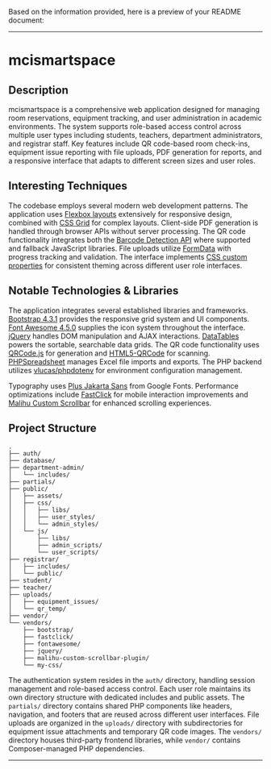 Based on the information provided, here is a preview of your README document:

---

# mcismartspace

## Description

mcismartspace is a comprehensive web application designed for managing room reservations, equipment tracking, and user administration in academic environments. The system supports role-based access control across multiple user types including students, teachers, department administrators, and registrar staff. Key features include QR code-based room check-ins, equipment issue reporting with file uploads, PDF generation for reports, and a responsive interface that adapts to different screen sizes and user roles.

## Interesting Techniques

The codebase employs several modern web development patterns. The application uses [Flexbox layouts](https://developer.mozilla.org/en-US/docs/Web/CSS/CSS_Flexible_Box_Layout/Basic_Concepts_of_Flexbox) extensively for responsive design, combined with [CSS Grid](https://developer.mozilla.org/en-US/docs/Web/CSS/CSS_Grid_Layout) for complex layouts. Client-side PDF generation is handled through browser APIs without server processing. The QR code functionality integrates both the [Barcode Detection API](https://developer.mozilla.org/en-US/docs/Web/API/Barcode_Detection_API) where supported and fallback JavaScript libraries. File uploads utilize [FormData](https://developer.mozilla.org/en-US/docs/Web/API/FormData) with progress tracking and validation. The interface implements [CSS custom properties](https://developer.mozilla.org/en-US/docs/Web/CSS/--*) for consistent theming across different user role interfaces.

## Notable Technologies & Libraries

The application integrates several established libraries and frameworks. [Bootstrap 4.3.1](https://getbootstrap.com/docs/4.3/) provides the responsive grid system and UI components. [Font Awesome 4.5.0](https://fontawesome.com/v4.7.0/) supplies the icon system throughout the interface. [jQuery](https://jquery.com/) handles DOM manipulation and AJAX interactions. [DataTables](https://datatables.net/) powers the sortable, searchable data grids. The QR code functionality uses [QRCode.js](https://github.com/davidshimjs/qrcodejs) for generation and [HTML5-QRCode](https://github.com/mebjas/html5-qrcode) for scanning. [PHPSpreadsheet](https://github.com/PHPOffice/PhpSpreadsheet) manages Excel file imports and exports. The PHP backend utilizes [vlucas/phpdotenv](https://github.com/vlucas/phpdotenv) for environment configuration management.

Typography uses [Plus Jakarta Sans](https://fonts.google.com/specimen/Plus+Jakarta+Sans) from Google Fonts. Performance optimizations include [FastClick](https://github.com/ftlabs/fastclick) for mobile interaction improvements and [Malihu Custom Scrollbar](https://manos.malihu.gr/jquery-custom-content-scroller/) for enhanced scrolling experiences.

## Project Structure

```
.
├── auth/
├── database/
├── department-admin/
│   └── includes/
├── partials/
├── public/
│   ├── assets/
│   ├── css/
│   │   ├── libs/
│   │   ├── user_styles/
│   │   └── admin_styles/
│   └── js/
│       ├── libs/
│       ├── admin_scripts/
│       └── user_scripts/
├── registrar/
│   ├── includes/
│   └── public/
├── student/
├── teacher/
├── uploads/
│   ├── equipment_issues/
│   └── qr_temp/
├── vendor/
└── vendors/
    ├── bootstrap/
    ├── fastclick/
    ├── fontawesome/
    ├── jquery/
    ├── malihu-custom-scrollbar-plugin/
    └── my-css/
```

The authentication system resides in the `auth/` directory, handling session management and role-based access control. Each user role maintains its own directory structure with dedicated includes and public assets. The `partials/` directory contains shared PHP components like headers, navigation, and footers that are reused across different user interfaces. File uploads are organized in the `uploads/` directory with subdirectories for equipment issue attachments and temporary QR code images. The `vendors/` directory houses third-party frontend libraries, while `vendor/` contains Composer-managed PHP dependencies.

---
